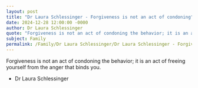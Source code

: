```yaml
---
layout: post
title: "Dr Laura Schlessinger - Forgiveness is not an act of condoning"
date: 2024-12-28 12:00:00 -0000
author: Dr Laura Schlessinger
quote: "Forgiveness is not an act of condoning the behavior; it is an act of freeing yourself from the anger that binds you."
subject: Family
permalink: /Family/Dr Laura Schlessinger/Dr Laura Schlessinger - Forgiveness is not an act of condoning
---
```


Forgiveness is not an act of condoning the behavior; it is an act of freeing yourself from the anger that binds you.

- Dr Laura Schlessinger
